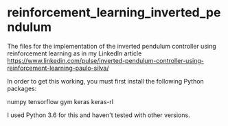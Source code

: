 # reinforcement_learning_inverted_pendulum
The files for the implementation of the inverted pendulum controller using reinforcement learning as in my LinkedIn article https://www.linkedin.com/pulse/inverted-pendulum-controller-using-reinforcement-learning-paulo-silva/

In order to get this working, you must first install the following Python packages:

numpy
tensorflow
gym
keras
keras-rl


I used Python 3.6 for this and haven't tested with other versions.
